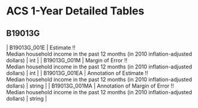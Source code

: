 # ACS 1-Year Detailed Tables

## B19013G

| B19013G_001E | Estimate !!<br>Median household income in the past 12 months (in 2010 inflation-adjusted dollars) | int |
| B19013G_001M | Margin of Error !!<br>Median household income in the past 12 months (in 2010 inflation-adjusted dollars) | int |
| B19013G_001EA | Annotation of Estimate !!<br>Median household income in the past 12 months (in 2010 inflation-adjusted dollars) | string |
| B19013G_001MA | Annotation of Margin of Error !!<br>Median household income in the past 12 months (in 2010 inflation-adjusted dollars) | string |

